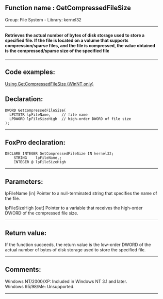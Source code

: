 
## Function name : GetCompressedFileSize
Group: File System - Library: kernel32    
***  


#### Retrieves the actual number of bytes of disk storage used to store a specified file. If the file is located on a volume that supports compression/sparse files, and the file is compressed, the value obtained is the compressed/sparse size of the specified file
***  


## Code examples:
[Using GetCompressedFileSize (WinNT only)](../../samples/sample_192.md)  

## Declaration:
```foxpro  
DWORD GetCompressedFileSize(
  LPCTSTR lpFileName,     // file name
  LPDWORD lpFileSizeHigh  // high-order DWORD of file size
);  
```  
***  


## FoxPro declaration:
```foxpro  
DECLARE INTEGER GetCompressedFileSize IN kernel32;
	STRING    lpFileName,;
	INTEGER @ lpFileSizeHigh  
```  
***  


## Parameters:
lpFileName 
[in] Pointer to a null-terminated string that specifies the name of the file. 

lpFileSizeHigh 
[out] Pointer to a variable that receives the high-order DWORD of the compressed file size.   
***  


## Return value:
If the function succeeds, the return value is the low-order DWORD of the actual number of bytes of disk storage used to store the specified file.  
***  


## Comments:
Windows NT/2000/XP: Included in Windows NT 3.1 and later.  
Windows 95/98/Me: Unsupported.  
  
***  

